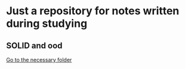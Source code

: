 # Just a repository for notes written during studying

## SOLID and ood
[Go to the necessary folder](https://github.com/kostyaVyrodov/education/tree/master/solid)
